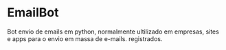 # EmailBot
Bot envio de emails em python, normalmente ultilizado em empresas, sites e apps para o envio em massa de e-mails. registrados.
